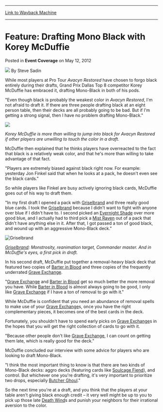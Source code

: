 
---
[Link to Wayback Machine](https://web.archive.org/web/20220819101508/https://magic.wizards.com/en/articles/archive/event-coverage/feature-drafting-mono-black-korey-mcduffie-2012-05-12)

[_metadata_:author]:- "Steve Sadin"
[_metadata_:description]:- "While most players at Pro Tour Avacyn Restored have chosen to forgo black entirely during their drafts, Grand Prix Dallas Top 8 competitor Korey McDuffie has embraced it, drafting Mono-Black in both of his pods. `Even though black is probably the weakest color in Avacyn Restored, I'm not afraid to draft it. If there are three people drafting black at an eight person table,"
[_metadata_:generator]:- "Drupal 7 (http://drupal.org)"
[_metadata_:node]:- "314128"
[_metadata_:publish_date]:- "2012-05-12"
[_metadata_:source]:- "div-main-content"
[_metadata_:title]:- "Feature: Drafting Mono Black with Korey McDuffie"
[_metadata_:wayback_capture_timestamp]:- "2022-08-19 10:15:08"
[_metadata_:wayback_raw_url]:- "https://web.archive.org/web/20220819101508id_/https://magic.wizards.com/en/articles/archive/event-coverage/feature-drafting-mono-black-korey-mcduffie-2012-05-12"
[_metadata_:wayback_url]:- "https://magic.wizards.com/en/articles/archive/event-coverage/feature-drafting-mono-black-korey-mcduffie-2012-05-12"
---


Feature: Drafting Mono Black with Korey McDuffie
================================================



 Posted in **Event Coverage**
 on May 12, 2012 






![](https://media.magic.wizards.com/styles/auth_small/public/images/person/authorpic_SteveSadin.jpg)
By Steve Sadin












While most players at Pro Tour *Avacyn Restored* have chosen to forgo black entirely during their drafts, Grand Prix Dallas Top 8 competitor Korey McDuffie has embraced it, drafting Mono-Black in both of his pods.


"Even though black is probably the weakest color in *Avacyn Restored*, I'm not afraid to draft it. If there are three people drafting black at an eight person table, then their decks are all probably going to be bad. But if I'm getting a strong signal, then I have no problem drafting Mono-Black."




![](https://media.wizards.com/legacy/mtg/images/daily/events/ptavr12/draftingkorey.jpg)


*Korey McDuffie is more than willing to jump into black for *Avacyn Restored* if other players are unwilling to touch the color in a draft.* 
 

McDuffie then explained that he thinks players have overreacted to the fact that black is a relatively weak color, and that he's more than willing to take advantage of that fact.


"Players are extremely biased against black right now. For example: yesterday Jon Finkel said that when he looks at a pack, he doesn't even see the black cards."


So while players like Finkel are busy actively ignoring black cards, McDuffie goes out of his way to draft them.


"In my first draft I opened a pack with [Griselbrand](https://gatherer.wizards.com/Pages/Card/Details.aspx?name=Griselbrand) and three really good blue cards. I took the [Griselbrand](https://gatherer.wizards.com/Pages/Card/Details.aspx?name=Griselbrand) because I didn't want to fight with anyone over blue if I didn't have to. I second picked an [Evernight Shade](https://gatherer.wizards.com/Pages/Card/Details.aspx?name=Evernight+Shade) over more good blue, and I actually had to third pick a [Mist Raven](https://gatherer.wizards.com/Pages/Card/Details.aspx?name=Mist+Raven) out of a pack that didn't have anything else in it. After that, I got passed a ton of good black, and wound up with an aggressive Mono-Black deck."




![Griselbrand](http://gatherer.wizards.com/Handlers/Image.ashx?size=small&type=card&name=Griselbrand&options=)

*[Griselbrand](https://gatherer.wizards.com/Pages/Card/Details.aspx?name=Griselbrand): Monstrosity, reanimation target, Commander master. And in McDuffie's eyes, a first pick in draft.* 



In his second draft, McDuffie put together a removal-heavy black deck that featured two copies of [Barter in Blood](https://gatherer.wizards.com/Pages/Card/Details.aspx?name=Barter+in+Blood) and three copies of the frequently underrated [Grave Exchange](https://gatherer.wizards.com/Pages/Card/Details.aspx?name=Grave+Exchange).


"[Grave Exchange](https://gatherer.wizards.com/Pages/Card/Details.aspx?name=Grave+Exchange) and [Barter in Blood](https://gatherer.wizards.com/Pages/Card/Details.aspx?name=Barter+in+Blood) get so much better the more removal you have. While [Barter in Blood](https://gatherer.wizards.com/Pages/Card/Details.aspx?name=Barter+in+Blood) is almost always going to be good, I only like [Grave Exchange](https://gatherer.wizards.com/Pages/Card/Details.aspx?name=Grave+Exchange) if I have a ton of removal to go with it."


While McDuffie is confident that you need an abundance of removal spells to make use of your [Grave Exchange](https://gatherer.wizards.com/Pages/Card/Details.aspx?name=Grave+Exchange)s, once you have the right complementary pieces, it becomes one of the best cards in the deck.


Fortunately, you shouldn't have to spend early picks on [Grave Exchange](https://gatherer.wizards.com/Pages/Card/Details.aspx?name=Grave+Exchange)s in the hopes that you will get the right collection of cards to go with it.


"Because other people don't like [Grave Exchange](https://gatherer.wizards.com/Pages/Card/Details.aspx?name=Grave+Exchange), I can count on getting them late, which is really good for the deck."


McDuffie concluded our interview with some advice for players who are looking to draft Mono-Black.


"I think the most important thing to know is that there are two kinds of Mono-Black decks: aggro decks (featuring cards like [Soulcage Fiend](https://gatherer.wizards.com/Pages/Card/Details.aspx?name=Soulcage+Fiend)), and control. But whichever one you're drafting, it's very important to prioritize two drops, especially [Butcher Ghoul](https://gatherer.wizards.com/Pages/Card/Details.aspx?name=Butcher+Ghoul)."


So the next time you're at a draft, and you think that the players at your table aren't giving black enough credit – it very well might be up to you to pick up those late [Death Wind](https://gatherer.wizards.com/Pages/Card/Details.aspx?name=Death+Wind)s and punish your neighbors for their irrational aversion to the color.








